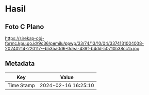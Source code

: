 # Hasil

## Foto C Plano

https://sirekap-obj-formc.kpu.go.id/9c36/pemilu/ppwp/33/74/13/10/04/3374131004008-20240214-220117--b535a0d6-0dea-439f-b4dd-50710b38cc1a.jpg


## Metadata

| Key        | Value               |
| ---------- | ------------------- |
| Time Stamp | 2024-02-16 16:25:10 |



